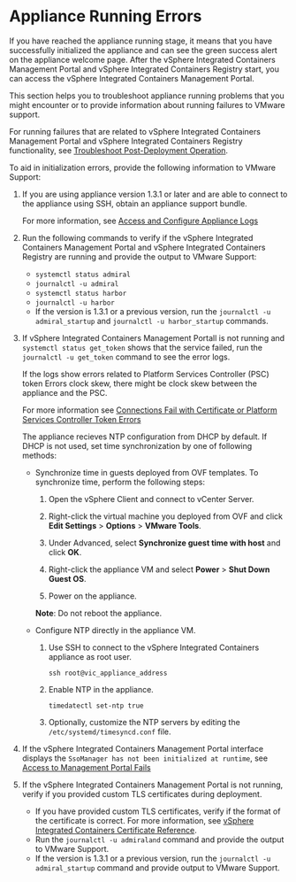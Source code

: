 # Appliance Running Errors #

If you have reached the appliance running stage, it means that you have successfully initialized the appliance and can see the green success alert on the appliance welcome page. After the vSphere Integrated Containers Management Portal and vSphere Integrated Containers Registry start, you can access the vSphere Integrated Containers Management Portal.

This section helps you to troubleshoot appliance running problems that you might encounter or to provide information about running failures to VMware support. 

For running failures that are related to vSphere Integrated Containers Management Portal and vSphere Integrated Containers Registry functionality, see [Troubleshoot Post-Deployment Operation](ts_post_deployment_op.md).

To aid in initialization errors, provide the following information to VMware Support:

1. If you are using appliance version 1.3.1 or later and are able to connect to the appliance using SSH, obtain an appliance support bundle. 

	For more information, see [Access and Configure Appliance Logs](appliance_logs.md)

2. Run the following commands to verify if the vSphere Integrated Containers Management Portal and vSphere Integrated Containers Registry are running and provide the output to VMware Support:

	- `systemctl status admiral`
	- `journalctl -u admiral`
	- `systemctl status harbor`
	- `journalctl -u harbor`
	- If the version is 1.3.1 or a previous version, run the `journalctl -u admiral_startup` and `journalctl -u harbor_startup` commands.


3. If vSphere Integrated Containers Management Portall is not running and `systemctl status get_token` shows that the service failed, run the `journalctl -u get_token` command to see the error logs. 

	If the logs show errors related to Platform Services Controller (PSC) token Errors clock skew, there might be clock skew between the appliance and the PSC. 

	For more information see [Connections Fail with Certificate or Platform Services Controller Token Errors](ts_clock_skew.md)
	
	The appliance recieves NTP configuration from DHCP by default. If DHCP is not used, set time synchronization by one of following methods:

	- Synchronize time in guests deployed from OVF templates. To synchronize time, perform the following steps: 
	
		1. Open the vSphere Client and connect to vCenter Server.
		
		2. Right-click the virtual machine you deployed from OVF and click **Edit Settings** > **Options** > **VMware Tools**.
		
		3. Under Advanced, select **Synchronize guest time with host** and click **OK**.
		
		4. Right-click the appliance VM and select **Power** > **Shut Down Guest OS**.
		
		5. Power on the appliance. 
		
		**Note**: Do not reboot the appliance.
	
	- Configure NTP directly in the appliance VM.

		1. Use SSH to connect to the vSphere Integrated Containers appliance as root user.
			
			`ssh root@vic_appliance_address`
		
		2. Enable NTP in the appliance. 
		
			`timedatectl set-ntp true`

		3.  Optionally, customize the NTP servers by editing the `/etc/systemd/timesyncd.conf` file.

4. If the vSphere Integrated Containers Management Portal interface displays the `SsoManager has not been initialized at runtime`, see [Access to Management Portal Fails](ts_admiral_access_error.md)
5.  If the vSphere Integrated Containers Management Portal is not running, verify if you provided custom TLS certificates during deployment. 
	- If you have provided custom TLS certificates, verify if the format of the certificate is correct. For more information, see [vSphere Integrated Containers Certificate Reference](vic_cert_reference.md).
	- Run the `journalctl -u admiraland` command and provide the output to VMware Support.
	- If the version is 1.3.1 or a previous version, run the `journalctl -u admiral_startup` command and provide output to VMware Support.